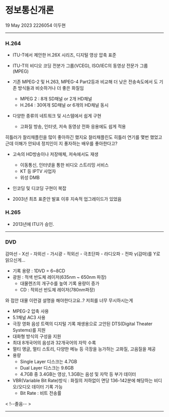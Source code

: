 <h1>정보통신개론</h1>
19 May 2023 2226054 이두현
<hr>


<h3>H.264</h3>

- ITU-T에서 제안한 H.26X 시리즈, 디지털 영상 압축 표준
- ITU-T의 비디오 코딩 전분가 그룹(VCEG), ISO/IEC의 동영상 전문가 그룹(MPEG)

- 기존 MPEG-2 및 H.263, MPEG-4 Part2등과 비교해 더 낮은 전송속도에서 도 기존 방식들과 비슷하거나 더 좋은 화질임
    - MPEG 2 : 8개 SD채널 or 2개 HD채널
    - H.264 : 30여개 SD채널 or 6개의 HD채널 동시
- 다양한 종류의 네트워크 및 시스템에서 쉽게 구현
    - 고화질 방송, 인터넷, 저속 동영상 전화 응용에도 쉽게 적용

히틀러가 찰리채플린을 많이 좋아하긴 했지요
찰리채플린도 히틀러 연기를 몇번 했었고
근데 이해가 안되네 정치인이 지 풍자하는 배우를 좋아한다고?

- 고속의 HD방송이나 저장매체, 저속에서도 재생
    - 이동통신, 인터넷을 통한 비디오 스트리밍 서비스
    - KT 등 IPTV 사업자
    - 위성 DMB
- 인코딩 및 디코딩 구현이 복잡

- 2003년 최초 표준안 발표 이후 지속적 업그레이드가 있었음

<h3>H.265</h3>

- 2013년에 ITU가 승인. 


<hr>
<h3>DVD</h3>

감마선 - X선 - 자외선 - 가시광 - 적외선 - 극초단파 - 라디오파 - 전파
γ(감마)를 Y로 읽으신게...

- 기록 용량 : 1DVD = 6~8CD
- 광원 : 적색 반도체 레이저(635nm ~ 650nm 파장)
    - 대물렌즈의 개구수를 높여 기록 용량이 증가
    - CD : 적외선 반도체 레이저(780nm파장)

와 접안 대물 이런걸 설명을 해야한다고요..? 저희를 너무 무시하시는게

- MPEG-2 압축 사용
- 5.1채널 AC3 사용
- 극장 영화 음성 트랙의 디지털 기록 재생용으로 고안된 DTS(Digital Theater Systems)를 지원
- 대화형 방식의 구성을 지원
- 최대 8개국어의 음성과 32개국어의 자막 수록
- 멀티 앵글, 멀티 스토리, 다양한 메뉴 등 극장을 능가하는 고화질, 고음질을 제공
- 용량
    - Single Layer 디스크는 4.7GB
    - Dual Layer 디스크는 9.6GB
    - 4.7GB 중 3.4GB는 영상, 1.3GB는 음성 및 자막 등 부가 데이터
- VBR(Variable Bit Rate)방식 : 화질의 저하없이 면당 136-142분에 해당하는 비디오/오디오 데이터 기록 가능
    * Bit Rate : 비트 전송률

< !--졸음-- >

<hr>
<h3></h3>